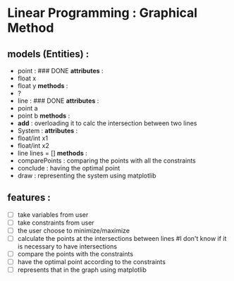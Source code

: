 # Linear Programming : **Graphical Method** 

## models (Entities) :
 - point : ### DONE
 **attributes** :
  - float x
  - float y
 **methods** :
  - ?
 - line : ### DONE
 **attributes** :
  - point a
  - point b
 **methods** :
  - __add__ : overloading it to calc the intersection between two lines
 - System :
 **attributes** :
  - float/int x1
  - float/int x2
  - line lines = []
 **methods** :
  - comparePoints : comparing the points with all the constraints
  - conclude : having the optimal point
  - draw : representing the system using matplotlib

## features :
 - [ ] take variables from user
 - [ ] take constraints from user
 - [ ] the user choose to minimize/maximize
 - [ ] calculate the points at the intersections between lines #I don't know if it is necessary to have intersections
 - [ ] compare the points with the constraints
 - [ ] have the optimal point according to the constraints
 - [ ] represents that in the graph using matplotlib
